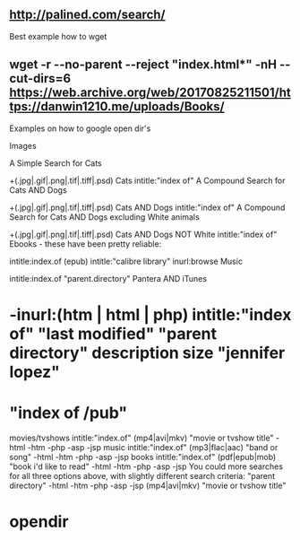 http://palined.com/search/
-------------------------------------------------------
Best example how to wget

wget -r --no-parent --reject "index.html*" -nH --cut-dirs=6 https://web.archive.org/web/20170825211501/https://danwin1210.me/uploads/Books/
-------------------------------------------------------------------------

Examples on how to google open dir's

Images

A Simple Search for Cats

+(.jpg|.gif|.png|.tif|.tiff|.psd) Cats intitle:"index of"
A Compound Search for Cats AND Dogs

+(.jpg|.gif|.png|.tif|.tiff|.psd) Cats AND Dogs intitle:"index of"
A Compound Search for Cats AND Dogs excluding White animals

+(.jpg|.gif|.png|.tif|.tiff|.psd) Cats AND Dogs NOT White intitle:"index of"
Ebooks - these have been pretty reliable:

intitle:index.of (epub)
intitle:"calibre library" inurl:browse
Music

intitle:index.of "parent.directory" Pantera AND iTunes

# -inurl:(htm | html | php) intitle:"index of" "last modified" "parent directory" description size "jennifer lopez" 
# "index of /pub" 

movies/tvshows
intitle:"index.of" (mp4|avi|mkv) "movie or tvshow title" -html -htm -php -asp -jsp
music
intitle:"index.of" (mp3|flac|aac) "band or song" -html -htm -php -asp -jsp
books
intitle:"index.of" (pdf|epub|mob) "book i'd like to read" -html -htm -php -asp -jsp
You could more searches for all three options above, with slightly different search criteria:
"parent directory" -html -htm -php -asp -jsp (mp4|avi|mkv) "movie or tvshow title"
# opendir
